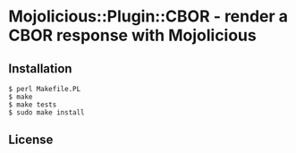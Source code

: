 
# Mojolicious::Plugin::CBOR - render a CBOR response with Mojolicious

## Installation

	$ perl Makefile.PL
	$ make
	$ make tests
	$ sudo make install

## License
